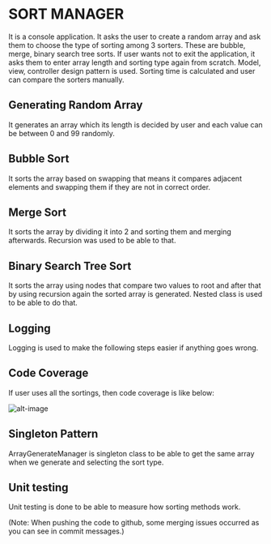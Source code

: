 # SORT MANAGER

It is a console application. It asks the user to create a random array and ask them to choose the type of sorting among 3 sorters. These are bubble, merge, binary search tree sorts. If user wants not to exit the application, it asks them to enter array length and sorting type again from scratch. Model, view, controller design pattern is used. Sorting time is calculated and user can compare the sorters manually. 

## Generating Random Array

It generates an array which its length is decided by user and each value can be between 0 and 99 randomly.

## Bubble Sort

It sorts the array based on swapping that means it compares adjacent elements and swapping them if they are not in correct order.

## Merge Sort

It sorts the array by dividing it into 2 and sorting them and merging afterwards. Recursion was used to be able to that. 

## Binary Search Tree Sort

It sorts the array using nodes that compare two values to root and after that by using recursion again the sorted array is generated. Nested class is used to be able to do that. 

## Logging

Logging is used to make the following steps easier if anything goes wrong.


## Code Coverage

If user uses all the sortings, then code coverage is like below: 

![alt-image](codeCoverage.jpg)

## Singleton Pattern

ArrayGenerateManager is singleton class to be able to get the same array when we generate and selecting the sort type. 

## Unit testing

Unit testing is done to be able to measure how sorting methods work. 

(Note: When pushing the code to github, some merging issues occurred as you can see in commit messages.)